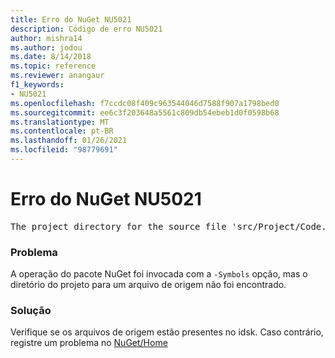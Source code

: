 ```yaml
---
title: Erro do NuGet NU5021
description: Código de erro NU5021
author: mishra14
ms.author: jodou
ms.date: 8/14/2018
ms.topic: reference
ms.reviewer: anangaur
f1_keywords:
- NU5021
ms.openlocfilehash: f7ccdc08f409c963544046d7588f907a1798bed0
ms.sourcegitcommit: ee6c3f203648a5561c809db54ebeb1d0f0598b68
ms.translationtype: MT
ms.contentlocale: pt-BR
ms.lasthandoff: 01/26/2021
ms.locfileid: "98779691"
---
```

# <a name="nuget-error-nu5021"></a>Erro do NuGet NU5021
<pre>The project directory for the source file 'src/Project/Code.cs' could not be found.</pre>

### <a name="issue"></a>Problema

A operação do pacote NuGet foi invocada com a `-Symbols` opção, mas o diretório do projeto para um arquivo de origem não foi encontrado.


### <a name="solution"></a>Solução

Verifique se os arquivos de origem estão presentes no idsk. Caso contrário, registre um problema no [NuGet/Home](https://github.com/NuGet/Home/issues)

